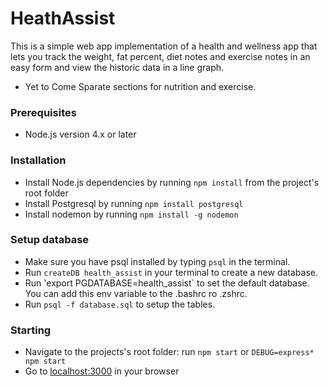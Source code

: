 # HeathAssist
This is a simple web app implementation of a health and wellness app that lets you track the weight, fat percent, diet notes and exercise notes
in an easy form and view the historic data in a line graph.

* Yet to Come
Sparate sections for nutrition and exercise.

### Prerequisites
* Node.js version 4.x or later

### Installation
* Install Node.js dependencies by running `npm install` from the project's root folder
* Install Postgresql by running `npm install postgresql`
* Install nodemon by running `npm install -g nodemon`

### Setup database
* Make sure you have psql installed by typing `psql` in the terminal.
* Run `createDB health_assist` in your terminal to create a new database.
* Run 'export PGDATABASE=health_assist` to set the default database. You can add this env variable to the .bashrc ro .zshrc.
* Run `psql -f database.sql` to setup the tables.

### Starting
* Navigate to the projects's root folder: run `npm start` or `DEBUG=express* npm start`
* Go to [localhost:3000](http://localhost:3000) in your browser
